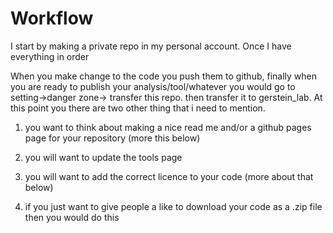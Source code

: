 Workflow
===

I start by making a private repo in my personal account. Once I have everything in order 

When you make change to the code you push them to github, finally when you are ready to publish your analysis/tool/whatever you would go to setting->danger zone-> transfer this repo. then transfer it to gerstein_lab. At this point you there are two other thing that i need to mention. 

1. you want to think about making a nice read me and/or a github pages page for your repository (more this below)

2. you will want to update the tools page

3. you will want to add the correct licence to your code (more about that below)

4. if you just want to give people a like to download your code as a .zip file then you would do this




